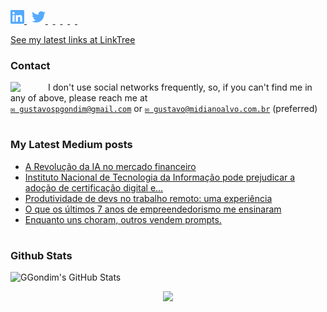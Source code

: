 <p align="left">
  <a href="http://www.linkedin.com/in/gustavogondim">
    <img alt="" width="22px" src="https://github.com/ggondim/ggondim/raw/master/in.svg" />
  </a>
  &nbsp;
  <a href="https://twitter.com/ggondim">
    <img alt="" width="22px" src="https://github.com/ggondim/ggondim/raw/master/twitter.svg" />
  </a>
  &nbsp;
  <a href="https://medium.com/@ggondim">
    <img alt="" width="22px" src="https://cdn.jsdelivr.net/npm/simple-icons@v3/icons/medium.svg" />
  </a>
  &nbsp;
  <a href="https://facebook.com/ggondim">
    <img alt="" width="22px" src="https://cdn.jsdelivr.net/npm/simple-icons@v3/icons/facebook.svg" />
  </a>
  &nbsp;
  <a href="https://instagram.com/gondimgustavo">
    <img alt="" width="22px" src="https://cdn.jsdelivr.net/npm/simple-icons@v3/icons/instagram.svg" />
  </a>
  &nbsp;
  <a href="skype:gustavospgondim">
    <img alt="" width="22px" src="https://cdn.jsdelivr.net/npm/simple-icons@v3/icons/skype.svg" />
  </a>
  &nbsp;
  <a href="steam:ggondim">
    <img alt="" width="22px" src="https://unpkg.com/simple-icons@3.4.0/icons/steam.svg" />
  </a>
</p>

[See my latest links at LinkTree](https://linktr.ee/ggondim)

### Contact

<img src="https://raw.githubusercontent.com/iampavangandhi/iampavangandhi/master/gifs/Hi.gif" width="60px" align="left">

I don't use social networks frequently, so, if you can't find me in any of above, please reach me at
<br/>[`✉ gustavospgondim@gmail.com`](mailto:gustavospgondim@gmail.com) or [`✉ gustavo@midianoalvo.com.br`](mailto:gustavo@midianoalvo.com.br) (preferred)

#

### My Latest Medium posts

<!--START_SECTION:feed-->
* [A Revolução da IA no mercado financeiro](https:&#x2F;&#x2F;ggondim.medium.com&#x2F;a-revolu%C3%A7%C3%A3o-da-ia-no-mercado-financeiro-ec1cb8489700?source&#x3D;rss-1b3207baaabe------2)
* [Instituto Nacional de Tecnologia da Informação pode prejudicar a adoção de certificação digital e…](https:&#x2F;&#x2F;medium.com&#x2F;ggondim&#x2F;instituto-nacional-de-tecnologia-da-informa%C3%A7%C3%A3o-pode-prejudicar-a-ado%C3%A7%C3%A3o-de-certifica%C3%A7%C3%A3o-digital-e-6c7e17599958?source&#x3D;rss-1b3207baaabe------2)
* [Produtividade de devs no trabalho remoto: uma experiência](https:&#x2F;&#x2F;medium.com&#x2F;ggondim&#x2F;produtividade-de-devs-no-trabalho-remoto-uma-experi%C3%AAncia-6a2dfb9c5e37?source&#x3D;rss-1b3207baaabe------2)
* [O que os últimos 7 anos de empreendedorismo me ensinaram](https:&#x2F;&#x2F;ggondim.medium.com&#x2F;o-que-os-%C3%BAltimos-7-anos-de-empreendedorismo-me-ensinaram-e57a16c8a9f0?source&#x3D;rss-1b3207baaabe------2)
* [Enquanto uns choram, outros vendem prompts.](https:&#x2F;&#x2F;medium.com&#x2F;ggondim&#x2F;enquanto-uns-choram-outros-vendem-prompts-8b8b099b6117?source&#x3D;rss-1b3207baaabe------2)
<!--END_SECTION:feed-->

#

### Github Stats

![GGondim's GitHub Stats](https://github-readme-stats.vercel.app/api?username=ggondim&show_icons=true)


<!-- TODO: https://github.com/JasonEtco/readme-box -->
<!-- TODO: https://github.com/athul/waka-readme -->
<!-- TODO: https://github.com/JasonEtco/readme-box -->

<p align="center"><img src="https://raw.githubusercontent.com/saadeghi/saadeghi/master/dino.gif" /></p>
